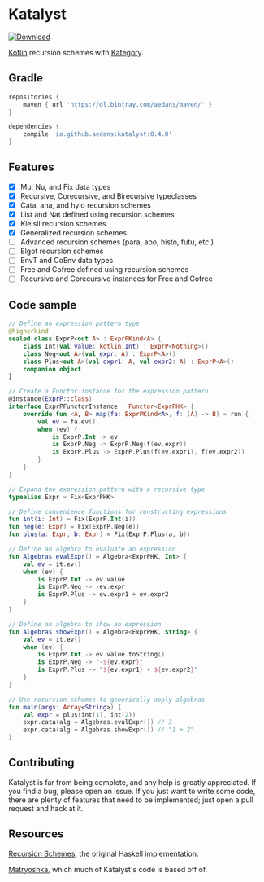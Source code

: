 Katalyst
========

[![Download](https://api.bintray.com/packages/aedans/maven/katalyst/images/download.svg)](https://bintray.com/aedans/maven/katalyst/_latestVersion)

[Kotlin](http://kotlinlang.org) recursion schemes with [Kategory](https://github.com/kategory/kategory).

Gradle
------

```gradle
repositories {
    maven { url 'https://dl.bintray.com/aedans/maven/' }
}

dependencies {
    compile 'io.github.aedans:katalyst:0.4.0'
}
```

Features
--------

- [x] Mu, Nu, and Fix data types
- [x] Recursive, Corecursive, and Birecursive typeclasses
- [x] Cata, ana, and hylo recursion schemes
- [x] List and Nat defined using recursion schemes
- [x] Kleisli recursion schemes
- [x] Generalized recursion schemes
- [ ] Advanced recursion schemes (para, apo, histo, futu, etc.)
- [ ] Elgot recursion schemes
- [ ] EnvT and CoEnv data types
- [ ] Free and Cofree defined using recursion schemes
- [ ] Recursive and Corecursive instances for Free and Cofree 

Code sample
-----------

```kotlin
// Define an expression pattern type
@higherkind
sealed class ExprP<out A> : ExprPKind<A> {
    class Int(val value: kotlin.Int) : ExprP<Nothing>()
    class Neg<out A>(val expr: A) : ExprP<A>()
    class Plus<out A>(val expr1: A, val expr2: A) : ExprP<A>()
    companion object
}

// Create a Functor instance for the expression pattern
@instance(ExprP::class)
interface ExprPFunctorInstance : Functor<ExprPHK> {
    override fun <A, B> map(fa: ExprPKind<A>, f: (A) -> B) = run {
        val ev = fa.ev()
        when (ev) {
            is ExprP.Int -> ev
            is ExprP.Neg -> ExprP.Neg(f(ev.expr))
            is ExprP.Plus -> ExprP.Plus(f(ev.expr1), f(ev.expr2))
        }
    }
}

// Expand the expression pattern with a recursive type
typealias Expr = Fix<ExprPHK>

// Define convenience functions for constructing expressions
fun int(i: Int) = Fix(ExprP.Int(i))
fun neg(e: Expr) = Fix(ExprP.Neg(e))
fun plus(a: Expr, b: Expr) = Fix(ExprP.Plus(a, b))

// Define an algebra to evaluate an expression
fun Algebras.evalExpr() = Algebra<ExprPHK, Int> {
    val ev = it.ev()
    when (ev) {
        is ExprP.Int -> ev.value
        is ExprP.Neg -> -ev.expr
        is ExprP.Plus -> ev.expr1 + ev.expr2
    }
}

// Define an algebra to show an expression
fun Algebras.showExpr() = Algebra<ExprPHK, String> {
    val ev = it.ev()
    when (ev) {
        is ExprP.Int -> ev.value.toString()
        is ExprP.Neg -> "-${ev.expr}"
        is ExprP.Plus -> "${ev.expr1} + ${ev.expr2}"
    }
}

// Use recursion schemes to generically apply algebras
fun main(args: Array<String>) {
    val expr = plus(int(1), int(2))
    expr.cata(alg = Algebras.evalExpr()) // 3
    expr.cata(alg = Algebras.showExpr()) // "1 + 2"
}
```

Contributing
------------

Katalyst is far from being complete, and any help is greatly
appreciated. If you find a bug, please open an issue. If you just want
to write some code, there are plenty of features that need to be implemented;
just open a pull request and hack at it.

Resources
---------

[Recursion Schemes](https://github.com/ekmett/recursion-schemes), the
original Haskell implementation.

[Matryoshka](https://github.com/slamdata/matryoshka), which
much of Katalyst's code is based off of.
